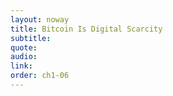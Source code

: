 ```yaml
---
layout: noway
title: Bitcoin Is Digital Scarcity
subtitle:
quote:
audio:
link:
order: ch1-06
---
```

